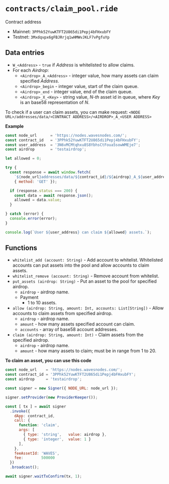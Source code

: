 # `contracts/claim_pool.ride`
Contract address
- Mainnet: `3PPhk52YuwKTFT2U865di1Pepj4bFHxubFY`
- Testnet: `3Mxdqvpx6gFBJRrjq1wHMWvJKLF7vPgfuYp`

##  Data entries
- `W_<Address>` - `true` if _Address_ is whitelisted to allow claims.
- For each _Airdrop_:
  - `<Airdrop>_A_<Address>` - integer value, how many assets can claim specified _Address_.
  - `<Airdrop>_begin` - integer value, start of the claim queue.
  - `<Airdrop>_end` - integer value, end of the claim queue.
  - `<Airdrop>_X_<Key>` - string value, _N-th_ asset id in queue, where _Key_ is an base58 representation of _N_.

To check if a user can claim assets, you can make request:
`<NODE URL>/addresses/data/<CONTRACT ADDRESS>/<AIRDROP>_A_<USER ADDRESS>`

**Example**
```js
const node_url      = 'https://nodes.wavesnodes.com/';
const contract_id   = '3PPhk52YuwKTFT2U865di1Pepj4bFHxubFY';
const user_address  = '3N6vMCMtqhxu8S8YbhsCtFoua5sowWMEje7';
const airdrop       = 'testairdrop';

let allowed = 0;

try {
  const response = await window.fetch(
    `${node_url}addresses/data/${contract_id}/${airdrop}_A_${user_address}`,
    { method: 'GET' });

  if (response.status === 200) {
    const data = await response.json();
    allowed = data.value;
  }

} catch (error) {
  console.error(error);
}

console.log(`User ${user_address} can claim ${allowed} assets.`);
```

##  Functions
- `whitelist_add (account: String)` - Add account to whitelist. Whitelisted accounts can put assets into the pool and allow accounts to claim assets.
- `whitelist_remove (account: String)` - Remove account from whitelist.
- `put_assets (airdrop: String)` - Put an asset to the pool for specified airdrop.
  - `airdrop` - airdrop name.
  - Payment
    - 1 to 10 assets.
- `allow (airdrop: String, amount: Int, accounts: List[String])` - Allow accounts to claim assets from specified airdrop.
  - `airdrop` - airdrop name.
  - `amount` - how many assets specified account can claim.
  - `accounts` - array of base58 account addresses.
- `claim (airdrop: String, amount: Int)` - Claim assets from the specified airdrop.
  - `airdrop` - airdrop name.
  - `amount` - how many assets to claim; must be in range from 1 to 20.

**To claim an asset, you can use this code**
```js
const node_url    = 'https://nodes.wavesnodes.com/';
const contract_id = '3PPhk52YuwKTFT2U865di1Pepj4bFHxubFY';
const airdrop     = 'testairdrop';

const signer = new Signer({ NODE_URL: node_url });

signer.setProvider(new ProviderKeeper());

const [ tx ] = await signer
  .invoke({
    dApp: contract_id,
    call: {
      function: 'claim',
      args: [
        { type: 'string',   value: airdrop },
        { type: 'integer',  value: 1 }
      ],
    },
    feeAssetId: 'WAVES',
    fee:        500000
  })
  .broadcast();

await signer.waitTxConfirm(tx, 1);
```
